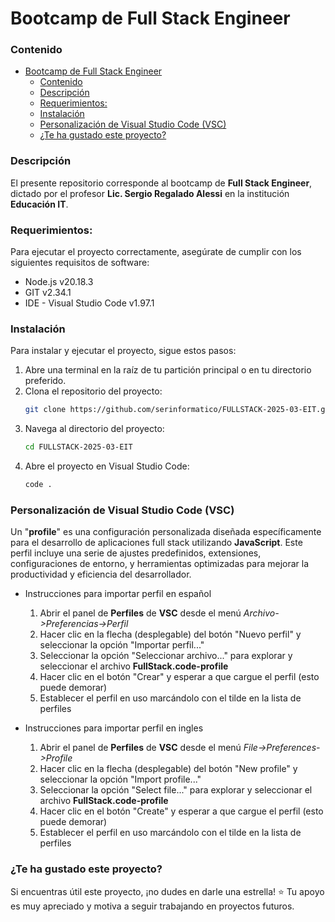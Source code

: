 # Bootcamp de Full Stack Engineer


### Contenido
- [Bootcamp de Full Stack Engineer](#bootcamp-de-full-stack-engineer)
    - [Contenido](#contenido)
    - [Descripción](#descripción)
    - [Requerimientos:](#requerimientos)
    - [Instalación](#instalación)
    - [Personalización de Visual Studio Code (VSC)](#personalización-de-visual-studio-code-vsc)
    - [¿Te ha gustado este proyecto?](#te-ha-gustado-este-proyecto)


### Descripción
El presente repositorio corresponde al bootcamp de **Full Stack Engineer**, dictado por el profesor **Lic. Sergio Regalado Alessi** en la institución **Educación IT**.


### Requerimientos:
Para ejecutar el proyecto correctamente, asegúrate de cumplir con los siguientes requisitos de software:
- Node.js v20.18.3
- GIT v2.34.1
- IDE - Visual Studio Code v1.97.1


### Instalación
Para instalar y ejecutar el proyecto, sigue estos pasos:
1. Abre una terminal en la raíz de tu partición principal o en tu directorio preferido.
2. Clona el repositorio del proyecto:
    ``` sh
    git clone https://github.com/serinformatico/FULLSTACK-2025-03-EIT.git
    ```
3. Navega al directorio del proyecto:
    ``` sh
    cd FULLSTACK-2025-03-EIT
    ```
4. Abre el proyecto en Visual Studio Code:
    ``` sh
    code .
    ```

### Personalización de Visual Studio Code (VSC)
Un "**profile**" es una configuración personalizada diseñada específicamente para el desarrollo de aplicaciones full stack utilizando **JavaScript**. Este perfil incluye una serie de ajustes predefinidos, extensiones, configuraciones de entorno, y herramientas optimizadas para mejorar la productividad y eficiencia del desarrollador.

- Instrucciones para importar perfil en español
  1. Abrir el panel de **Perfiles** de **VSC** desde el menú *Archivo->Preferencias->Perfil*
  2. Hacer clic en la flecha (desplegable) del botón "Nuevo perfil" y seleccionar la opción "Importar perfil..."
  3. Seleccionar la opción "Seleccionar archivo..." para explorar y seleccionar el archivo **FullStack.code-profile**
  4. Hacer clic en el botón "Crear" y esperar a que cargue el perfil (esto puede demorar)
  5. Establecer el perfil en uso marcándolo con el tilde en la lista de perfiles

- Instrucciones para importar perfil en ingles
  1. Abrir el panel de **Perfiles** de **VSC** desde el menú *File->Preferences->Profile*
  2. Hacer clic en la flecha (desplegable) del botón "New profile" y seleccionar la opción "Import profile..."
  3. Seleccionar la opción "Select file..." para explorar y seleccionar el archivo **FullStack.code-profile**
  4. Hacer clic en el botón "Create" y esperar a que cargue el perfil (esto puede demorar)
  5. Establecer el perfil en uso marcándolo con el tilde en la lista de perfiles


### ¿Te ha gustado este proyecto?
Si encuentras útil este proyecto, ¡no dudes en darle una estrella! ⭐ Tu apoyo es muy apreciado y motiva a seguir trabajando en proyectos futuros.
